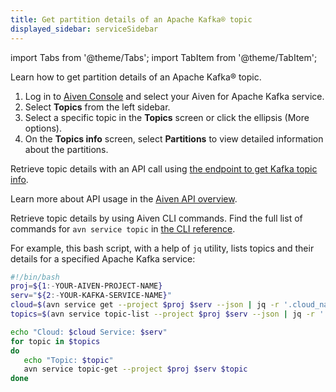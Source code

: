 ```yaml
---
title: Get partition details of an Apache Kafka® topic
displayed_sidebar: serviceSidebar
---
```


import Tabs from '@theme/Tabs';
import TabItem from '@theme/TabItem';

Learn how to get partition details of an Apache Kafka® topic.

<Tabs groupId="group1">
<TabItem value="Console" label="Console" default>

1.  Log in to [Aiven Console](https://console.aiven.io/) and select your
    Aiven for Apache Kafka service.
1.  Select **Topics** from the left sidebar.
1.  Select a specific topic in the **Topics** screen or click the
    ellipsis (More options).
1.  On the **Topics info** screen, select **Partitions** to view
    detailed information about the partitions.

</TabItem>
<TabItem value="API" label="API">

Retrieve topic details with an API call using [the endpoint to get Kafka
topic info](https://api.aiven.io/doc/#operation/ServiceKafkaTopicGet).

Learn more about API usage in the [Aiven API overview](/docs/tools/api).

</TabItem>

<TabItem value="CLI" label="CLI">

Retrieve topic details by using Aiven CLI commands. Find the full list
of commands for `avn service topic` in
[the CLI reference](/docs/tools/cli/service/topic).

For example, this bash script, with a help of `jq` utility, lists topics
and their details for a specified Apache Kafka service:

```bash
#!/bin/bash
proj=${1:-YOUR-AIVEN-PROJECT-NAME}
serv="${2:-YOUR-KAFKA-SERVICE-NAME}"
cloud=$(avn service get --project $proj $serv --json | jq -r '.cloud_name')
topics=$(avn service topic-list --project $proj $serv --json | jq -r '.[] | .topic_name')

echo "Cloud: $cloud Service: $serv"
for topic in $topics
do
   echo "Topic: $topic"
   avn service topic-get --project $proj $serv $topic
done
```

</TabItem>
</Tabs>
